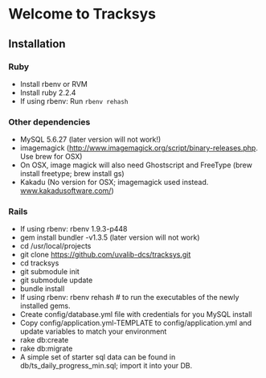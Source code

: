 # Welcome to Tracksys

## Installation

### Ruby
* Install rbenv or RVM
* Install ruby 2.2.4
* If using rbenv: Run ```rbenv rehash```

### Other dependencies
* MySQL 5.6.27 (later version will not work!)
* imagemagick (http://www.imagemagick.org/script/binary-releases.php. Use brew for OSX)
* On OSX, image magick will also need Ghostscript and FreeType (brew install freetype;  brew install gs)
* Kakadu (No version for OSX; imagemagick used instead. www.kakadusoftware.com/)

### Rails
* If using rbenv: rbenv 1.9.3-p448
* gem install bundler -v1.3.5  (later version will not work)
* cd /usr/local/projects
* git clone https://github.com/uvalib-dcs/tracksys.git
* cd tracksys
* git submodule init
* git submodule update
* bundle install
* If using rbenv: rbenv rehash # to run the executables of the newly installed gems.
* Create config/database.yml file with credentials for you MySQL install
* Copy config/application.yml-TEMPLATE to config/application.yml and update variables to match your environment
* rake db:create
* rake db:migrate
* A simple set of starter sql data can be found in db/ts_daily_progress_min.sql; import it into your DB.
